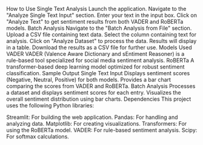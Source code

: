 How to Use
Single Text Analysis
Launch the application.
Navigate to the "Analyze Single Text Input" section.
Enter your text in the input box.
Click on "Analyze Text" to get sentiment results from both VADER and RoBERTa models.
Batch Analysis
Navigate to the "Batch Analysis from File" section.
Upload a CSV file containing text data.
Select the column containing text for analysis.
Click on "Analyze Dataset" to process the data. Results will display in a table.
Download the results as a CSV file for further use.
Models Used
VADER
VADER (Valence Aware Dictionary and sEntiment Reasoner) is a rule-based tool specialized for social media sentiment analysis.
RoBERTa
A transformer-based deep learning model optimized for robust sentiment classification.
Sample Output
Single Text Input
Displays sentiment scores (Negative, Neutral, Positive) for both models.
Provides a bar chart comparing the scores from VADER and RoBERTa.
Batch Analysis
Processes a dataset and displays sentiment scores for each entry.
Visualizes the overall sentiment distribution using bar charts.
Dependencies
This project uses the following Python libraries:

Streamlit: For building the web application.
Pandas: For handling and analyzing data.
Matplotlib: For creating visualizations.
Transformers: For using the RoBERTa model.
VADER: For rule-based sentiment analysis.
Scipy: For softmax calculations.
